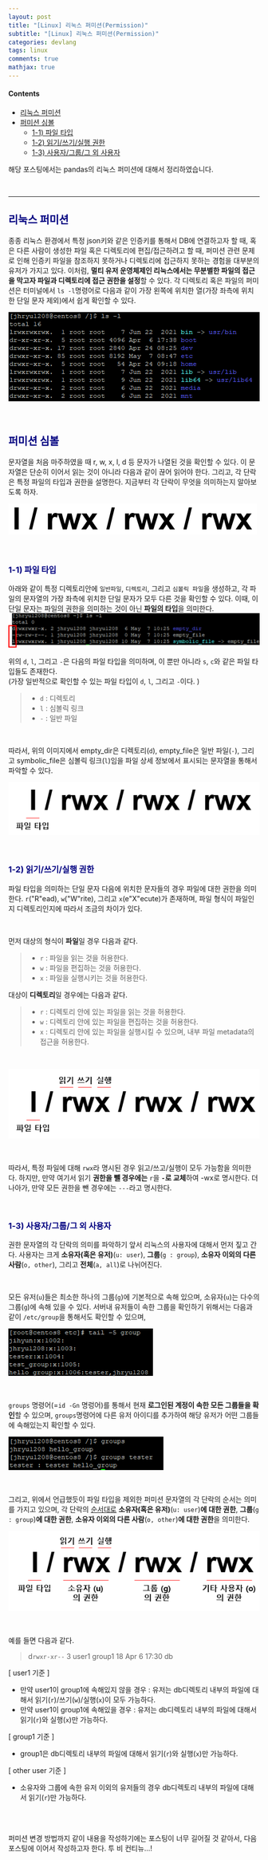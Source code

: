 ```yaml
---
layout: post
title: "[Linux] 리눅스 퍼미션(Permission)"
subtitle: "[Linux] 리눅스 퍼미션(Permission)"
categories: devlang
tags: linux
comments: true
mathjax: true
---
```

#### Contents
- [리눅스 퍼미션](#리눅스-퍼미션)
- [퍼미션 심볼](#퍼미션-심볼)
  - [1-1) 파일 타입](#1-1-파일-타입)
  - [1-2) 읽기/쓰기/실행 권한](#1-2-읽기쓰기실행-권한)
  - [1-3) 사용자/그룹/그 외 사용자](#1-3-사용자그룹그-외-사용자)

해당 포스팅에서는 pandas의 리눅스 퍼미션에 대해서 정리하였습니다.

<br>

---

## <span style="color:navy"> 리눅스 퍼미션 <span>

종종 리눅스 환경에서 특정 json키와 같은 인증키를 통해서 DB에 연결하고자 할 때, 혹은 다른 사람이 생성한 파일 혹은 디렉토리에 편집/접근하려고 할 때,
퍼미션 관련 문제로 인해 인증키 파일을 참조하지 못하거나 디렉토리에 접근하지 못하는 경험을 대부분의 유저가 가지고 있다. 
이처럼, **멀티 유저 운영체제인 리눅스에서는 무분별한 파일의 접근을 막고자 파일과 디렉토리에 접근 권한을 설정**할 수 있다. 
각 디렉토리 혹은 파일의 퍼미션은 터미널에서 `ls -l`명령어로 다음과 같이 가장 왼쪽에 위치한 열(가장 좌측에 위치한 단일 문자 제외)에서 쉽게 확인할 수 있다.

![img_1.png](../assets/img/2022-05-07_linux_permission/figure_1.png)

<br>

## <span style="color:navy"> 퍼미션 심볼 <span>

문자열을 처음 마주하였을 때 r, w, x, l, d 등 문자가 나열된 것을 확인할 수 있다. 
이 문자열은 단순히 이어서 읽는 것이 아니라 다음과 같이 끊어 읽어야 한다. 
그리고, 각 단락은 특정 파일의 타입과 권한을 설명한다.
지금부터 각 단락이 무엇을 의미하는지 알아보도록 하자.

![img_5.png](../assets/img/2022-05-07_linux_permission/figure_2.png)

<br>

### <span style="color:navy"> 1-1) 파일 타입 <span>


아래와 같이 특정 디렉토리안에 `일반파일`, `디렉토리`, 그리고 `심볼릭 파일`을 생성하고,
각 파일의 문자열의 가장 좌측에 위치한 단일 문자가 모두 다른 것을 확인할 수 있다. 
이때, 이 단일 문자는 파일의 권한을 의미하는 것이 아닌 **파일의 타입**을 의미한다.
![img_4.png](../assets/img/2022-05-07_linux_permission/figure_8.png)

위의 `d`, `l`, 그리고 `-`은 다음의 파일 타입을 의미하며, 이 뿐만 아니라 `s`, `c`와 같은 파일 타입들도 존재한다. <br>
(가장 일반적으로 확인할 수 있는 파일 타입이 `d`, `l`, 그리고 `-`이다. )
> - `d` : 디렉토리
> - `l` : 심볼릭 링크
> - `-` : 일반 파일

<br>

따라서, 위의 이미지에서 empty_dir은 디렉토리(`d`), empty_file은 일반 파일(`-`), 그리고 symbolic_file은 심볼릭 링크(`l`)임을 
파일 상세 정보에서 표시되는 문자열을 통해서 파악할 수 있다. 

![img_6.png](../assets/img/2022-05-07_linux_permission/figure_3.png)

<br>

### <span style="color:navy"> 1-2) 읽기/쓰기/실행 권한 <span>

파일 타입을 의미하는 단일 문자 다음에 위치한 문자들의 경우 파일에 대한 권한을 의미한다.
`r`("R"ead), `w`("W"rite), 그리고 `x`(e"X"ecute)가 존재하며, 파일 형식이 파일인지 디렉토리인지에 따라서 조금의 차이가 있다.

<br>

먼저 대상의 형식이 **파일**일 경우 다음과 같다.
> - `r` : 파일을 읽는 것을 허용한다.
> - `w` : 파일을 편집하는 것을 허용한다.
> - `x` : 파일을 실행시키는 것을 허용한다.

대상이 **디렉토리**일 경우에는 다음과 같다.
> - `r` : 디렉토리 안에 있는 파일을 읽는 것을 허용한다.
> - `w` : 디렉토리 안에 있는 파일을 편집하는 것을 허용한다.
> - `x` : 디렉토리 안에 있는 파일을 실행시킬 수 있으며, 내부 파일 metadata의 접근을 허용한다.

<br>

![img_7.png](../assets/img/2022-05-07_linux_permission/figure_4.png)

<br>

따라서, 특정 파일에 대해 `rwx`라 명시된 경우 읽고/쓰고/실행이 모두 가능함을 의미한다. 
하지만, 만약 여기서 읽기 **권한을 뺄 경우에는** `r`을 **`-`로 교체**하여 -wx로 명시한다.
더 나아가, 만약 모든 권한을 뺀 경우에는 `---`라고 명시한다.

<br>

### <span style="color:navy"> 1-3) 사용자/그룹/그 외 사용자 <span>

권한 문자열의 각 단락의 의미를 파악하기 앞서 리눅스의 사용자에 대해서 먼저 짚고 간다.
사용자는 크게 **소유자(혹은 유저)**(`u: user`), **그룹**(`g : group`), **소유자 이외의 다른 사람**(`o, other`), 그리고 **전체**(`a, all`)로 나뉘어진다.

<br>

모든 유저(`u`)들은 최소한 하나의 그룹(`g`)에 기본적으로 속해 있으며, 소유자(`u`)는 다수의 그룹(`g`)에 속해 있을 수 있다.
서버내 유저들이 속한 그룹을 확인하기 위해서는 다음과 같이 `/etc/group`을 통해서도 확인할 수 있으며,

![img_8.png](../assets/img/2022-05-07_linux_permission/figure_5.png)

<br>

`groups` 명령어(=`id -Gn` 명렁어)를 통해서 현재 **로그인된 계정이 속한 모든 그룹들을 확인**할 수 있으며, 
`groups`명령어에 다른 유저 아이디를 추가하여 해당 유저가 어떤 그룹들에 속해있는지 확인할 수 있다.

![img_9.png](../assets/img/2022-05-07_linux_permission/figure_6.png)

<br>

그리고, 위에서 언급했듯이 파일 타입을 제외한 퍼미션 문자열의 각 단락의 순서는 의미를 가지고 있으며,
각 단락의 <u>순서대로</u> 
**소유자(혹은 유저)**(`u: user`)**에 대한 권한**, **그룹**(`g : group`)**에 대한 권한**, **소유자 이외의 다른 사람**(`o, other`)**에 대한 권한**을 의미한다.

![img_11.png](../assets/img/2022-05-07_linux_permission/figure_7.png)

<br>

예를 들면 다음과 같다.
> d`rwxr-xr--`  3  user1  group1  18 Apr  6 17:30 db

[ user1 기준 ]

- 만약 user1이 group1에 속해있지 않을 경우 : 유저는 db디렉토리 내부의 파일에 대해서 읽기(`r`)/쓰기(`w`)/실행(`x`)이 모두 가능하다.
- 만약 user1이 group1에 속해있을 경우 : 유저는 db디렉토리 내부의 파일에 대해서 읽기(`r`)와 실행(`x`)만 가능하다.

[ group1 기준 ]

- group1은 db디렉토리 내부의 파일에 대해서 읽기(`r`)와 실행(`x`)만 가능하다. 

[ other user 기준 ]

- 소유자와 그룹에 속한 유저 이외의 유저들의 경우 db디렉토리 내부의 파일에 대해서 읽기(`r`)만 가능하다. 

<br>
<br>

퍼미션 변경 방법까지 같이 내용을 작성하기에는 포스팅이 너무 길어질 것 같아서, 다음 포스팅에 이어서 작성하고자 한다.
투 비 컨티뉴...!
